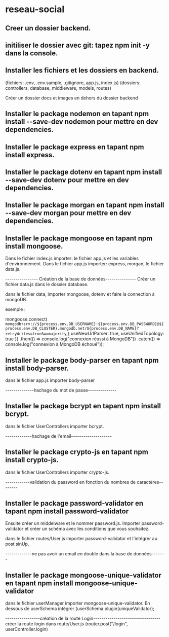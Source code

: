 # reseau-social

## Creer un dossier backend.

## initiliser le dossier avec git: tapez npm init -y dans la console.

## Installer les fichiers et les dossiers en backend.
(fichiers: .env, .env.sample, .gitignore, app.js, index.js)
(dossiers: controllers, database, middleware, models, routes)

Créer un dossier docs et images en dehors du dossier backend

## Installer le package nodemon en tapant npm install --save-dev nodemon pour mettre en dev dependencies.
## Installer le package express en tapant npm install express.
## Installer le package dotenv en tapant npm install --save-dev dotenv pour mettre en dev dependencies.
## Installer le package morgan en tapant npm install --save-dev morgan pour mettre en dev dependencies.
## Installer le package mongoose en tapant npm install mongoose.

Dans le fichier index.js importer: le fichier app.js et les variables d'environnement.
Dans le fichier app.js importer: express, morgan, le fichier data.js.

---------------- Création de la base de données---------------
Créer un fichier data.js dans le dossier database.

dans le fichier data, importer mongoose, dotenv et faire la connection à mongoDB.


exemple :

mongoose.connect(
  `mongodb+srv://${process.env.DB_USERNAME}:${process.env.DB_PASSWORD}@${process.env.DB_CLUSTER}.mongodb.net/${process.env.DB_NAME}?retryWrites=true&w=majority`,{
    useNewUrlParser: true,
    useUnifiedTopology: true
})
.then(() => console.log("connexion réussi à MongoDB")) 
.catch(() => console.log("connexion à MongoDB échoué"));

## Installer le package body-parser en tapant npm install body-parser.
dans le fichier app.js importer body-parser

--------------hachage du mot de passe--------------

## Installer le package bcrypt en tapant npm install bcrypt. 
dans le fichier UserControllers importer bcrypt.

-------------hachage de l'email--------------------
## Installer le package crypto-js en tapant npm install crypto-js. 
dans le fichier UserControllers importer crypto-js.

------------validation du password en fonction du nombres de caractères--------
## Installer le package password-validator en tapant npm install password-validator
Ensuite créer un middelware et le nommer password.js.
Importer password-validator et créer un schéma avec les conditions que vous souhaitez.

dans le fichier routes/User.js importer password-validator et l'intégrer au post sinUp.

-------------ne pas avoir un email en double dans la base de données-------
## Installer le package mongoose-unique-validator en tapant npm install mongoose-unique-validator
dans le fichier userManager importer mongoose-unique-validator.
En dessous de userSchema intégrer (userSchema.plugin(uniqueValidator);

-----------------création de la route Login---------------------------------
créer la route login dans route/User.js (router.post("/login", userController.login)


